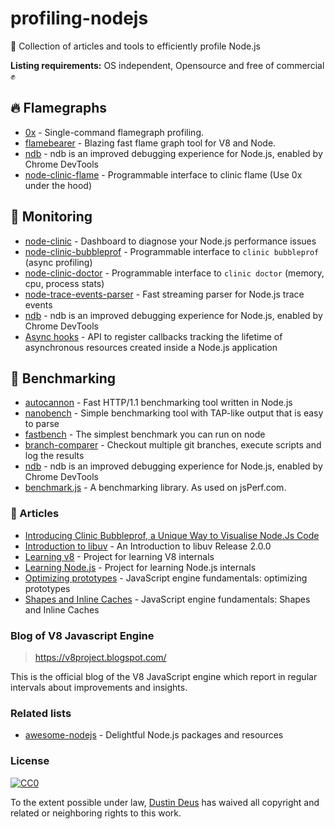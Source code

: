 # profiling-nodejs
🌌 Collection of articles and tools to efficiently profile Node.js

**Listing requirements:** OS independent, Opensource and free of commercial ✊

## 🔥 Flamegraphs

- [0x](https://github.com/davidmarkclements/0x) - Single-command flamegraph profiling.
- [flamebearer](https://github.com/mapbox/flamebearer) - Blazing fast flame graph tool for V8 and Node.
- [ndb](https://github.com/GoogleChromeLabs/ndb) - ndb is an improved debugging experience for Node.js, enabled by Chrome DevTools
- [node-clinic-flame](https://github.com/nearform/node-clinic-flame) - Programmable interface to clinic flame (Use 0x under the hood)

## 👀 Monitoring

- [node-clinic](https://github.com/nearform/node-clinic) - Dashboard to diagnose your Node.js performance issues
- [node-clinic-bubbleprof](https://github.com/nearform/node-clinic-bubbleprof) - Programmable interface to `clinic bubbleprof` (async profiling)
- [node-clinic-doctor](https://github.com/nearform/node-clinic-doctor) - Programmable interface to `clinic doctor` (memory, cpu, process stats)
- [node-trace-events-parser](https://github.com/nearform/node-trace-events-parser) - Fast streaming parser for Node.js trace events
- [ndb](https://github.com/GoogleChromeLabs/ndb) - ndb is an improved debugging experience for Node.js, enabled by Chrome DevTools
- [Async hooks](https://nodejs.org/dist/latest-v10.x/docs/api/async_hooks.html) - API to register callbacks tracking the lifetime of asynchronous resources created inside a Node.js application

## 🎏 Benchmarking

- [autocannon](https://github.com/mcollina/autocannon) - Fast HTTP/1.1 benchmarking tool written in Node.js
- [nanobench](https://github.com/mafintosh/nanobench) - Simple benchmarking tool with TAP-like output that is easy to parse
- [fastbench](https://github.com/mcollina/fastbench) - The simplest benchmark you can run on node
- [branch-comparer](https://github.com/starptech/branch-comparer) - Checkout multiple git branches, execute scripts and log the results
- [ndb](https://github.com/GoogleChromeLabs/ndb) - ndb is an improved debugging experience for Node.js, enabled by Chrome DevTools
- [benchmark.js](https://github.com/bestiejs/benchmark.js) - A benchmarking library. As used on jsPerf.com.

### 📄 Articles

- [Introducing Clinic Bubbleprof, a Unique Way to Visualise Node.Js Code](https://www.nearform.com/blog/introducing-clinic-bubbleprof-a-unique-way-to-visualise-node-js-code/)
- [Introduction to libuv](http://nikhilm.github.io/uvbook/An%20Introduction%20to%20libuv.pdf) - An Introduction to libuv Release 2.0.0
- [Learning v8](https://github.com/danbev/learning-v8) - Project for learning V8 internals
- [Learning Node.js](https://github.com/danbev/learning-nodejs) - Project for learning Node.js internals
- [Optimizing prototypes](https://mathiasbynens.be/notes/prototypes) - JavaScript engine fundamentals: optimizing prototypes
- [Shapes and Inline Caches](https://mathiasbynens.be/notes/shapes-ics) - JavaScript engine fundamentals: Shapes and Inline Caches

### Blog of V8 Javascript Engine
> https://v8project.blogspot.com/

This is the official blog of the V8 JavaScript engine which report in regular intervals about improvements and insights.

### Related lists

- [awesome-nodejs](https://github.com/sindresorhus/awesome-nodejs) - Delightful Node.js packages and resources


### License

[![CC0](http://mirrors.creativecommons.org/presskit/buttons/88x31/svg/cc-zero.svg)](https://creativecommons.org/publicdomain/zero/1.0/)

To the extent possible under law, [Dustin Deus](http://starptech.com) has waived all copyright and related or neighboring rights to this work.
